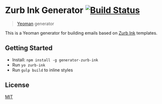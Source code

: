 # Zurb Ink Generator [![Build Status](https://secure.travis-ci.org/alexluke/generator-zurb-ink.png?branch=master)](https://travis-ci.org/alexluke/generator-zurb-ink)

> [Yeoman](http://yeoman.io) generator

This is a Yeoman generator for building emails based on [Zurb Ink](http://zurb.com/ink/) templates.

## Getting Started

* Install: `npm install -g generator-zurb-ink`
* Run `yo zurb-ink`
* Run `gulp build` to inline styles

## License

[MIT](http://opensource.org/licenses/MIT)
